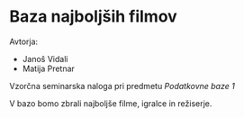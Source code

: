 # Baza najboljših filmov

Avtorja:
* Janoš Vidali
* Matija Pretnar

Vzorčna seminarska naloga pri predmetu *Podatkovne baze 1*

V bazo bomo zbrali najboljše filme, igralce in režiserje.
